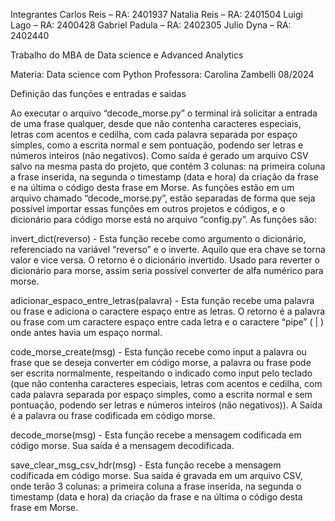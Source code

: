 Integrantes
Carlos Reis – RA: 2401937
Natalia Reis – RA: 2401504
Luigi Lago – RA: 2400428
Gabriel Padula – RA: 2402305
Julio Dyna – RA: 2402440

Trabalho do MBA de Data science e Advanced Analytics

Materia: Data science com Python
Professora: Carolina Zambelli
08/2024


Definição das funções e entradas e saidas

Ao executar o arquivo “decode_morse.py” o terminal irá solicitar a entrada de uma frase qualquer, desde que não contenha caracteres especiais, letras com acentos e cedilha, com cada palavra separada por espaço simples, como a escrita normal e sem pontuação, podendo ser letras e números inteiros (não negativos).
Como saída é gerado um arquivo CSV salvo na mesma pasta do projeto, que contém 3 colunas: na primeira coluna a frase inserida, na segunda o timestamp (data e hora) da criação da frase e na última o código desta frase em Morse. 
As funções estão em um arquivo chamado “decode_morse.py”, estão separadas de forma que seja possível importar essas funções em outros projetos e códigos, e o dicionário para código morse está no arquivo “config.py”.
As funções são: 

invert_dict(reverso) - Esta função recebe como argumento o dicionário, referenciado na variável “reverso” e o inverte. Aquilo que era chave se torna valor e vice versa. O retorno é o dicionário invertido. Usado para reverter o dicionário para morse, assim seria possível converter de alfa numérico para morse. 

adicionar_espaco_entre_letras(palavra) - Esta função recebe uma palavra ou frase e adiciona o caractere espaço entre as letras. O retorno é a palavra ou frase com um caractere espaço entre cada letra e o caractere “pipe” ( | ) onde antes havia um espaço normal.

code_morse_create(msg) - Esta função recebe como input a palavra ou frase que se deseja converter em código morse, a palavra ou frase pode ser escrita normalmente, respeitando o indicado como input pelo teclado (que não contenha caracteres especiais, letras com acentos e cedilha, com cada palavra separada por espaço simples, como a escrita normal e sem pontuação, podendo ser letras e números inteiros (não negativos)). A Saída é a palavra ou frase codificada em código morse. 

decode_morse(msg) - Esta função recebe a mensagem codificada em código morse. Sua saída é a mensagem decodificada. 

save_clear_msg_csv_hdr(msg) - Esta função recebe a mensagem codificada em código morse. Sua saída é gravada em um arquivo CSV, onde terão 3 colunas: a primeira coluna a frase inserida, na segunda o timestamp (data e hora) da criação da frase e na última o código desta frase em Morse.
